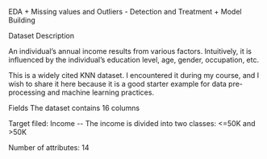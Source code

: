 EDA + Missing values and Outliers - Detection and Treatment + Model Building





Dataset Description


An individual’s annual income results from various factors. Intuitively, it is influenced by the individual’s education level, age, gender, 
occupation, etc.

This is a widely cited KNN dataset. I encountered it during my course, and I wish to share it here because it is a good starter example for 
data pre-processing and machine learning practices.

Fields The dataset contains 16 columns

Target filed: Income -- The income is divided into two classes: <=50K and >50K

Number of attributes: 14
